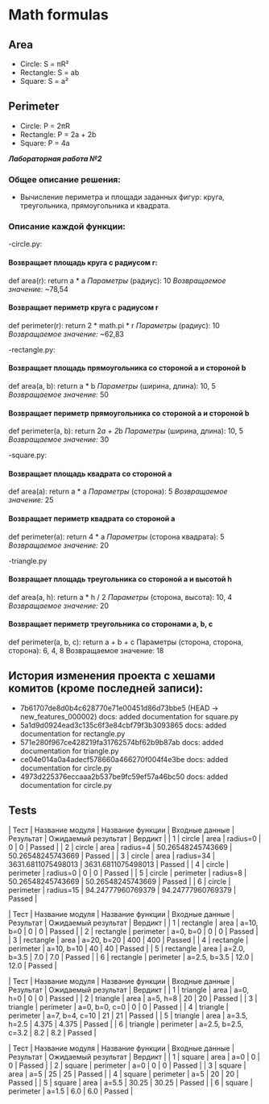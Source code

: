 # Math formulas
## Area
- Circle: S = πR²
- Rectangle: S = ab
- Square: S = a²

## Perimeter
- Circle: P = 2πR
- Rectangle: P = 2a + 2b
- Square: P = 4a

***Лабораторная работа №2***
### Общее описание решения:
- Вычисление периметра и площади заданных фигур: круга, треугольника, прямоугольника и квадрата. 

### Описание каждой функции: 
-circle.py:
#### Возвращает площадь круга с радиусом r:
def area(r):
    return a * a
_Параметры_ (радиус): 10
_Возвращаемое значение:_
 ~78,54

#### Возвращает периметр круга с радиусом r
def perimeter(r):
    return 2 * math.pi * r
_Параметры_ (радиус): 10
_Возвращаемое значение:_ ~62,83

-rectangle.py:
#### Возвращает площадь прямоугольника со стороной a и стороной b
def area(a, b):
    return a * b
_Параметры_ (ширина, длина): 10, 5
_Возвращаемое значение:_ 50

#### Возвращает периметр прямоугольника со стороной a и стороной b
def perimeter(a, b):
    return 2*a + 2*b
_Параметры_ (ширина, длина): 10, 5
_Возвращаемое значение:_ 30

-square.py:
#### Возвращает площадь квадрата со стороной a
def area(a):
    return a * a
_Параметры_ (сторона): 5
_Возвращаемое значение:_ 25

#### Возвращает периметр квадрата со стороной a
def perimeter(a):
    return 4 * a
_Параметры_ (сторона квадрата): 5
_Возвращаемое значение:_ 20

-triangle.py
#### Возвращает площадь треугольника со стороной a и высотой h
def area(a, h):
    return a * h / 2
_Параметры_ (сторона, высота): 10, 4
_Возвращаемое значение:_ 20

#### Возвращает периметр треугольника со сторонами a, b, c
def perimeter(a, b, c):
    return a + b + c
Параметры (сторона, сторона, сторона): 6, 4, 8
Возвращаемое значение: 18

## История изменения проекта с хешами комитов (кроме последней записи):
+ 7b61707de8d0b4c628770e71e00451d86d73bbe5 (HEAD -> new_features_000002) docs: added documentation for square.py
+ 5a1d9d0924ead3c135c6f3e84cbf79f3b3093865 docs: added documentation for rectangle.py
+ 571e280f967ce428219fa31762574bf62b9b87ab docs: added documentation for triangle.py
+ ce04e014a0a4adecf578660a466270f004f4e3be docs: added documentation for circle.py
+ 4973d225376eccaaa2b537be9fc59ef57a46bc50 docs: added documentation for circle.py


## Tests

| Тест  | Название модуля  | Название функции  | Входные данные       | Результат            | Ожидаемый результат  | Вердикт    |
| 1     | circle           | area              | radius=0             | 0                    | 0                    | Passed     |
| 2     | circle           | area              | radius=4             | 50.26548245743669    | 50.26548245743669    | Passed     |
| 3     | circle           | area              | radius=34            | 3631.6811075498013   | 3631.6811075498013   | Passed     |
| 4     | circle           | perimeter         | radius=0             | 0                    | 0                    | Passed     |
| 5     | circle           | perimeter         | radius=8             | 50.26548245743669    | 50.26548245743669    | Passed     |
| 6     | circle           | perimeter         | radius=15            | 94.24777960769379    | 94.24777960769379    | Passed     |

| Тест  | Название модуля  | Название функции  | Входные данные       | Результат            | Ожидаемый результат  | Вердикт    |
| 1     | rectangle        | area              | a=10, b=0            | 0                    | 0                    | Passed     |
| 2     | rectangle        | perimeter         | a=0, b=0             | 0                    | 0                    | Passed     |
| 3     | rectangle        | area              | a=20, b=20           | 400                  | 400                  | Passed     |
| 4     | rectangle        | perimeter         | a=10, b=10           | 40                   | 40                   | Passed     |
| 5     | rectangle        | area              | a=2.0, b=3.5         | 7.0                  | 7.0                  | Passed     |
| 6     | rectangle        | perimeter         | a=2.5, b=3.5         | 12.0                 | 12.0                 | Passed     |

| Тест  | Название модуля  | Название функции  | Входные данные       | Результат            | Ожидаемый результат  | Вердикт    |
| 1     | triangle         | area              | a=0, h=0             | 0                    | 0                    | Passed     |
| 2     | triangle         | area              | a=5, h=8             | 20                   | 20                   | Passed     |
| 3     | triangle         | perimeter         | a=0, b=0, c=0        | 0                    | 0                    | Passed     |
| 4     | triangle         | perimeter         | a=7, b=4, c=10       | 21                   | 21                   | Passed     |
| 5     | triangle         | area              | a=3.5, h=2.5         | 4.375                | 4.375                | Passed     |
| 6     | triangle         | perimeter         | a=2.5, b=2.5, c=3.2  | 8.2                  | 8.2                  | Passed     |

| Тест  | Название модуля  | Название функции  | Входные данные       | Результат            | Ожидаемый результат  | Вердикт    |
| 1     | square           | area              | a=0                  | 0                    | 0                    | Passed     |
| 2     | square           | perimeter         | a=0                  | 0                    | 0                    | Passed     |
| 3     | square           | area              | a=5                  | 25                   | 25                   | Passed     |
| 4     | square           | perimeter         | a=5                  | 20                   | 20                   | Passed     |
| 5     | square           | area              | a=5.5                | 30.25                | 30.25                | Passed     |
| 6     | square           | perimeter         | a=1.5                | 6.0                  | 6.0                  | Passed     |
